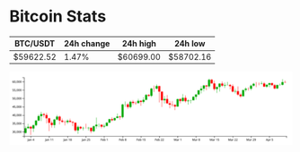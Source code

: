 # Bitcoin Stats

BTC/USDT|24h change|24h high|24h low|
|---|---|---|---|
|$59622.52|1.47%|$60699.00|$58702.16|

<img src="./chart.svg">
